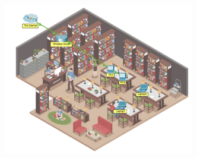 ![Lab 1](https://github.com/ziadat69/Cybersecurity-Analyst/blob/main/03-%20Endpoint%20Security/07-%20Sicherheitsmechanismen%20in%20Drahtlosnetzwerken/lab1.png)

